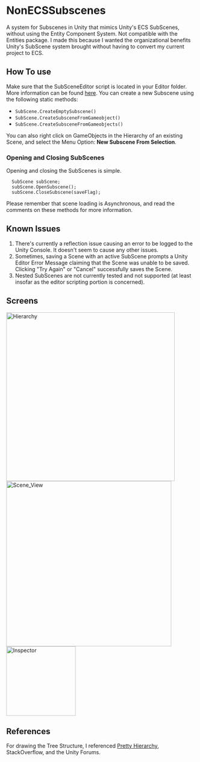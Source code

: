 # NonECSSubscenes
A system for Subscenes in Unity that mimics Unity's ECS SubScenes, without using the Entity Component System. Not compatible with the Entities package. I made this because I wanted the organizational benefits Unity's SubScene system brought without having to convert my current project to ECS.

## How To use
Make sure that the SubSceneEditor script is located in your Editor folder. More information can be found [here](https://docs.unity3d.com/Manual/SpecialFolders.html). You can create a new Subscene using the following static methods:

- ```SubScene.CreateEmptySubscene()```
- ```SubScene.CreateSubsceneFromGameobject()```
- ```SubScene.CreateSubsceneFromGameobjects()```

You can also right click on GameObjects in the Hierarchy of an existing Scene, and select the Menu Option: **New Subscene From Selection**.

### Opening and Closing SubScenes
Opening and closing the SubScenes is simple.

```
  SubScene subScene;
  subScene.OpenSubscene();
  subScene.CloseSubscene(saveFlag);
```

Please remember that scene loading is Asynchronous, and read the comments on these methods for more information.

## Known Issues
1. There's currently a reflection issue causing an error to be logged to the Unity Console. It doesn't seem to cause any other issues.
2. Sometimes, saving a Scene with an active SubScene prompts a Unity Editor Error Message claiming that the Scene was unable to be saved. Clicking "Try Again" or "Cancel" successfully saves the Scene.
3. Nested SubScenes are not currently tested and not supported (at least insofar as the editor scripting portion is concerned).

## Screens
<img width="447" alt="Hierarchy" src="https://github.com/Sterberino/NonECSSubscenes/assets/91395511/f12c5529-f06d-44f2-889d-0865c288448f">
<br/>
<img width="438" alt="Scene_View" src="https://github.com/Sterberino/NonECSSubscenes/assets/91395511/87279de8-421b-4de7-b3d2-d0c5bd783dee">
<br/>
<img width="184" alt="Inspector" src="https://github.com/Sterberino/NonECSSubscenes/assets/91395511/93750e79-e230-4448-a028-566cc6d7988e">

## References
For drawing the Tree Structure, I referenced [Pretty Hierarchy](https://github.com/NCEEGEE/PrettyHierarchy), StackOverflow, and the Unity Forums.
